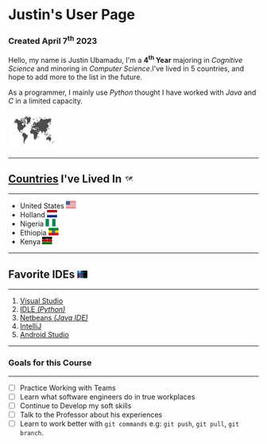 # Justin's User Page
### Created April 7<sup>th</sup> 2023

Hello, my name is Justin Ubamadu, I'm a **4<sup>th</sup> Year** majoring in *Cognitive Science* and minoring in *Computer Science*.I've lived in 5 countries, and hope to add more to the list in the future. 

As a programmer, I mainly use *Python* thought I have worked with *Java* and *C* in a limited capacity. 


<img src="assets/map.jpg" width = "100" height="75">

***
## [Countries](assets/countries.md) I've Lived In <img src="assets/map.jpg" width = "20" height="15">
 ***
- United States <img src="assets/USflag.webp" width = "20" height="15">
- Holland <img src="assets/NLflag.jpg" width = "20" height="15">
- Nigeria <img src="assets/NIflag.png" width = "20" height="15">
- Ethiopia <img src="assets/ETflag.png" width = "20" height="15">
- Kenya <img src="assets/KNflag.jpg" width = "20" height="15">
  

***
## Favorite IDEs <img src="assets/code.jpg" width = "20" height="15">
***
1. [Visual Studio](https://visualstudio.microsoft.com/)
2. [IDLE *(Python)*](https://docs.python.org/3/library/idle.html)
3. [Netbeans *(Java IDE)*](https://netbeans.apache.org/)
4. [IntelliJ](https://www.jetbrains.com/idea/)
5. [Android Studio](https://developer.android.com/studio?gclid=Cj0KCQjwocShBhCOARIsAFVYq0hwDS3MrvbR7Xl4dCNjtSH4X8jiNXUlP7YCUt0eDok1S_lTVoTqgZoaAmInEALw_wcB&gclsrc=aw.ds)

***
### Goals for this Course
***
- [ ] Practice Working with Teams
- [ ] Learn what software engineers do in true workplaces
- [ ] Continue to Develop my soft skills
- [ ] Talk to the Professor about his experiences
- [ ] Learn to work better with `git commands` e.g: `git push`, `git pull`, `git branch`. 